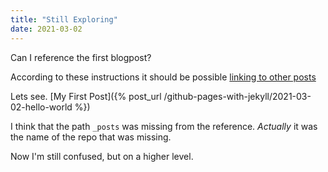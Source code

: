 ```yaml
---
title: "Still Exploring"
date: 2021-03-02
---
```


Can I reference the first blogpost?

According to these instructions it should be possible [linking to other posts](https://jekyllrb.com/docs/liquid/tags/#linking-to-posts)

Lets see. [My First Post]({% post_url /github-pages-with-jekyll/2021-03-02-hello-world %}) 

I think that the path `_posts` was missing from the reference. _Actually_
it was the name of the repo that was missing.

Now I'm still confused, but on a higher level.

